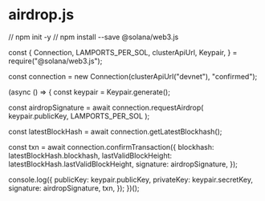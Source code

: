 # airdrop.js

// npm init -y
// npm install --save @solana/web3.js

const {
  Connection,
  LAMPORTS_PER_SOL,
  clusterApiUrl,
  Keypair,
} = require("@solana/web3.js");

const connection = new Connection(clusterApiUrl("devnet"), "confirmed");

(async () => {
  const keypair = Keypair.generate();

  const airdropSignature = await connection.requestAirdrop(
    keypair.publicKey,
    LAMPORTS_PER_SOL
  );

  const latestBlockHash = await connection.getLatestBlockhash();

  const txn = await connection.confirmTransaction({
    blockhash: latestBlockHash.blockhash,
    lastValidBlockHeight: latestBlockHash.lastValidBlockHeight,
    signature: airdropSignature,
  });

  console.log({
    publicKey: keypair.publicKey,
    privateKey: keypair.secretKey,
    signature: airdropSignature,
    txn,
  });
})();
